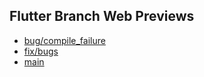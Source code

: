## Flutter Branch Web Previews

- [bug/compile_failure](./bug/compile_failure/)
- [fix/bugs](./fix/bugs/)
- [main](./main/)
